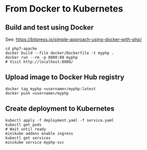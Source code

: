 # From Docker to Kubernetes

## Build and test using Docker

See: https://bitpress.io/simple-approach-using-docker-with-php/

```
cd php7-apache
docker build --file docker/Dockerfile -t myphp .
docker run --rm -p 8080:80 myphp
# Visit http://localhost:8080/
```

## Upload image to Docker Hub registry

```
docker tag myphp <username>/myphp:latest
docker push <username>/myphp
```

## Create deployment to Kubernetes

```
kubectl apply -f deployment.yaml -f service.yaml
kubectl get pods
# Wait until ready
minikube addons enable ingress
kubectl get services
minikube service myphp-svc
```
